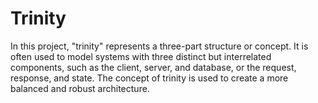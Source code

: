 # Trinity

In this project, "trinity" represents a three-part structure or concept. It is often used to model systems with three distinct but interrelated components, such as the client, server, and database, or the request, response, and state. The concept of trinity is used to create a more balanced and robust architecture.
